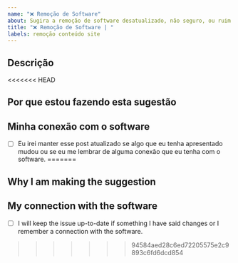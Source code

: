 ```yaml
---
name: "❌ Remoção de Software"
about: Sugira a remoção de software desatualizado, não seguro, ou ruim.
title: "❌ Remoção de Software | "
labels: remoção conteúdo site
---
```


## Descrição

<<<<<<< HEAD
## Por que estou fazendo esta sugestão

<!-- Algo que você gostaria de nos falar sobre o software em questão? -->

## Minha conexão com o software

<!-- Você é o autor? Competidor? Apenas não gosta do software por algum outro motivo? -->

- [ ] Eu irei manter esse post atualizado se algo que eu tenha apresentado mudou ou se eu me lembrar de alguma conexão que eu tenha com o software.
=======


## Why I am making the suggestion

<!-- Anything you would like to tell us about the software? -->


## My connection with the software

<!-- Are you the author? Competitor? Just hating the software with passsion for some reason? -->

- [ ] I will keep the issue up-to-date if something I have said changes or I remember a connection with the software.
>>>>>>> 94584aed28c6ed72205575e2c9893c6fd6dcd854
